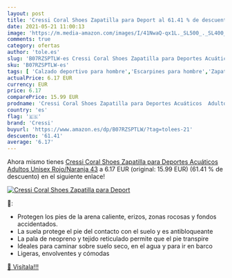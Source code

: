 ```yaml
---
layout: post
title: 'Cressi Coral Shoes Zapatilla para Deport al 61.41 % de descuento'
date: 2021-05-21 11:00:13
image: 'https://m.media-amazon.com/images/I/41NwaQ-qx1L._SL500_._SL400_.jpg'
comments: true
category: ofertas
author: 'tole.es'
slug: 'B07RZSPTLW-es Cressi Coral Shoes Zapatilla para Deportes Acuáticos...'
sku: 'B07RZSPTLW-es'
tags: [ 'Calzado deportivo para hombre','Escarpines para hombre','Zapatillas y calzado deportivo para hombre','Zapatos','Zapatos para hombre','Zapatos y complementos','cressi','zapatilla', ]
actualPrice: 6.17 EUR
currency: EUR
price: 6.17
comparePrice: 15.99 EUR
prodname: 'Cressi Coral Shoes Zapatilla para Deportes Acuáticos  Adultos Unisex  Rojo/Naranja  43'
country: 'es'
flag: '🇪🇸'
brand: 'Cressi'
buyurl: 'https://www.amazon.es/dp/B07RZSPTLW/?tag=tolees-21'
descuento: '61.41'
average: '6.17'
---
```


Ahora mismo tienes [Cressi Coral Shoes Zapatilla para Deportes Acuáticos  Adultos Unisex  Rojo/Naranja  43](https://www.amazon.es/dp/B07RZSPTLW/?tag=tolees-21) a 6.17 EUR (original: 15.99 EUR) (61.41 %  de descuento) en el siguiente enlace!

[![Cressi Coral Shoes Zapatilla para Deport](https://m.media-amazon.com/images/I/41NwaQ-qx1L._SL500_._SL400_.jpg)](https://www.amazon.es/dp/B07RZSPTLW/?tag=tolees-21)

🔎:

- Protegen los pies de la arena caliente, erizos, zonas rocosas y fondos accidentados.
- La suela protege el pie del contacto con el suelo y es antibloqueante
- La pala de neopreno y tejido reticulado permite que el pie transpire
- Ideales para caminar sobre suelo seco, en el agua y para ir en barco
- Ligeras, envolventes y cómodas

[🛒 Visítala!!!](https://www.amazon.es/dp/B07RZSPTLW/?tag=tolees-21)
